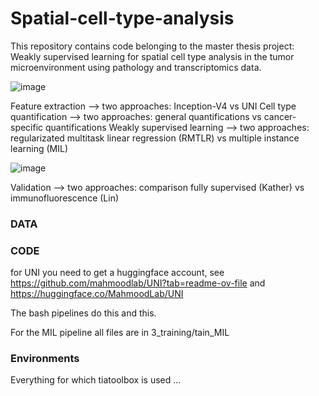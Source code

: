 # Spatial-cell-type-analysis
This repository contains code belonging to the master thesis project: Weakly supervised learning for spatial cell type analysis in the tumor microenvironment using pathology and transcriptomics data.

![image](https://github.com/user-attachments/assets/6d913b21-ff88-40c0-a5ba-d8094fe43614)

Feature extraction --> two approaches: Inception-V4 vs UNI
Cell type quantification --> two approaches: general quantifications vs cancer-specific quantifications
Weakly supervised learning --> two approaches: regularizated multitask linear regression (RMTLR) vs multiple instance learning (MIL)

![image](https://github.com/user-attachments/assets/296304ee-b5e4-412a-91b5-81417ac21db4)

Validation --> two approaches: comparison fully supervised (Kather) vs immunofluorescence (Lin)

### DATA


### CODE
for UNI you need to get a huggingface account, see https://github.com/mahmoodlab/UNI?tab=readme-ov-file and https://huggingface.co/MahmoodLab/UNI 

The bash pipelines do this and this. 

For the MIL pipeline all files are in 3_training/tain_MIL
### Environments

Everything for which tiatoolbox is used ...




